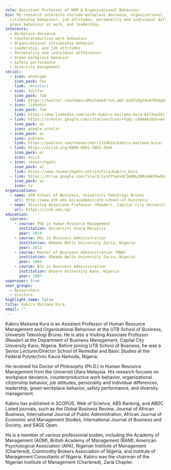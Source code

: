 ```yaml
---
role: Assistant Professor of HRM & Organisational Behaviour
bio: My research interests include workplace deviance, organisational
  citizenship behaviour, job attitudes, personality and individual differences,
  green behaviour at work, and leadership.
interests:
  - Workplace deviance
  - Counterproductive work behaviour
  - Organizational citizenship behavior
  - Leadership, and job attitudes
  - Personality and individual differences
  - Green workplace behavior
  - Safety performance
  - Diversity management
social:
  - icon: envelope
    icon_pack: fas
    link: /#contact
  - icon: twitter
    icon_pack: fab
    link: https://twitter.com/KabiruMaitama4?t=G_wNJ-qc8To8g34xdf0UAg&s=08
  - icon: linkedin
    icon_pack: fab
    link: https://www.linkedin.com/in/dr-kabiru-maitama-kura-6272aa34/
  - link: https://scholar.google.com/citations?user=fqQj-c8AAAAJ&hl=en
    icon_pack: ai
    icon: google-scholar
  - icon_pack: ai
    icon: publons
    link: https://publons.com/researcher/1314624/kabiru-maitama-kura/
  - link: https://orcid.org/0000-0001-7863-2604
    icon_pack: ai
    icon: orcid
  - icon: researchgate
    icon_pack: ai
    link: https://www.researchgate.net/profile/Kabiru_Kura
  - link: https://drive.google.com/file/d/1ynXYtwUvHCIAHMuZAMze6K5hwGhrjE5N/view?usp=sharing
    icon_pack: ai
    icon: cv
organizations:
  - name: UTB School of Business, Universiti Teknologi Brunei
    url: http://www.utb.edu.bn/academic/utb-school-of-business/
  - name: Visiting Associate Professor (Reader), Capital City University Kano, Nigeria
    url: https://ccuk.edu.ng/
education:
  courses:
    - course: PhD in Human Resource Management
      institution: Universiti Utara Malaysia
      year: 2014
    - course: MSc in Business Administration
      institution: Ahmadu Bello University Zaria, Nigeria
      year: 2012
    - course: Master of Business Administration (MBA)
      institution: Ahmadu Bello University Zaria, Nigeria
      year: 2004
    - course: BSc in Business Administration
      institution: Bayero University Kano, Nigeria
      year: 1997
superuser: true
user_groups:
  - Researchers
  - Visitors
highlight_name: false
title: Kabiru Maitama Kura
email: ""
---
```

<div class=text-justify> 

Kabiru Maitama Kura is an Assistant Professor of Human Resource Management and Organisational Behaviour at the UTB School of Business, Universiti Teknologi Brunei. He is also a Visiting Associate Professor (Reader) at the Department of Business Management, Capital City University Kano, Nigeria. Before joining UTB School of Business, he was a Senior Lecturer/Director School of Remedial and Basic Studies at the Federal Polytechnic Kaura Namoda, Nigeria.
  
He received his Doctor of Philosophy (Ph.D.) in Human Resource Management from the Universiti Utara Malaysia. His research focuses on workplace deviance, counterproductive work behavior, organizational citizenship behavior, job attitudes, personality and individual differences, leadership, green workplace behavior, safety performance, and diversity management. 
  
Kabiru has published in SCOPUS, Web of Science, ABS Ranking, and ABDC Listed journals, such as the Global Business Review, Journal of African Business, International Journal of Public Administration, African Journal of Economic and Management Studies, International Journal of Business and Society, and SAGE Open.
  
He is a member of various professional bodies, including the Academy of Management (AOM), British Academy of Management (BAM), American Psychological Association (APA), Nigerian Institute of Management (Chartered), Commodity Brokers Association of Nigeria, and Institute of Management Consultants of Nigeria. Kabiru was the chairman of the Nigerian Institute of Management (Chartered), Zaria Chapter.

  
</div>


